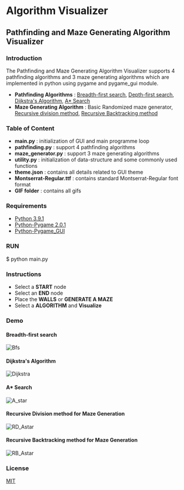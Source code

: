 # Algorithm Visualizer
## Pathfinding and Maze Generating Algorithm Visualizer

### Introduction 
The Pathfinding and Maze Generating Algorithm Visualizer supports 4 pathfinding algorithms and 3 maze generating algorithms which are implemented in python using pygame and pygame_gui module.  
- **Pathfinding Algorithms** : [Breadth-first search], [Depth-first search], [Dijkstra's Algorithm], [A* Search]
- **Maze Generating Algorithm** : Basic Randomized maze generator, [Recursive division method], [Recursive Backtracking method]
### Table of Content
- **main.py** : initialization of GUI and main programme loop
- **pathfinding.py** : support 4 pathfinding algorithms
- **maze_generator.py** : support 3 maze generating algorithms
- **utility.py** : initialization of data-structure and some commonly used functions
- **theme.json** : contains all details related to GUI theme
- **Montserrat-Regular.ttf** : contains standard Montserrat-Regular font format
- **GIF folder** : contains all gifs

### Requirements
- [Python 3.9.1]
- [Python-Pygame 2.0.1]
- [Python-Pygame_GUI] 

### RUN
$ python main.py

### Instructions 
- Select a **START** node
- Select an **END** node
- Place the **WALLS** or **GENERATE A MAZE**
- Select a **ALGORITHM** and **Visualize**

### Demo
#### Breadth-first search
![Bfs](https://user-images.githubusercontent.com/57232967/108347241-4d77d000-7206-11eb-9efa-c68617511ede.gif)

#### Dijkstra's Algorithm
![Dijkstra](https://user-images.githubusercontent.com/57232967/108347296-5c5e8280-7206-11eb-97fd-1db082c16981.gif)

#### A* Search
![A_star](https://user-images.githubusercontent.com/57232967/108347368-6c766200-7206-11eb-92bb-1ca34996c2ac.gif)

#### Recursive Division method for Maze Generation
![RD_Astar](https://user-images.githubusercontent.com/57232967/108347442-8152f580-7206-11eb-918a-4303835a5c28.gif)

#### Recursive Backtracking method for Maze Generation
![RB_Astar](https://user-images.githubusercontent.com/57232967/108347476-8adc5d80-7206-11eb-8916-47ca343cd5b8.gif)

### License
[MIT]

[Breadth-first search]: <https://en.wikipedia.org/wiki/Breadth-first_search>
[Depth-first search]: <https://en.wikipedia.org/wiki/Depth-first_search>
[Dijkstra's Algorithm]: <https://en.wikipedia.org/wiki/Dijkstra%27s_algorithm>
[A* Search]: <https://en.wikipedia.org/wiki/A*_search_algorithm>
[Recursive division method]: <https://en.wikipedia.org/wiki/Maze_generation_algorithm>
[Recursive Backtracking method]: <https://en.wikipedia.org/wiki/Maze_generation_algorithm>
[Python 3.9.1]: <https://www.python.org/downloads/>
[Python-Pygame_GUI]: <https://pygame-gui.readthedocs.io/en/latest/>
[Python-Pygame 2.0.1]: <https://pypi.org/project/pygame/>
[MIT]: <https://github.com/Aditya-R-Chakole/Algorithm_Visualizer/blob/main/LICENSE>

